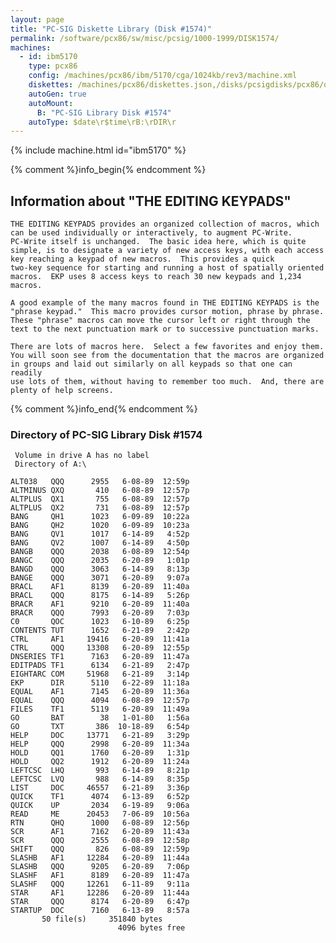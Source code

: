 ```yaml
---
layout: page
title: "PC-SIG Diskette Library (Disk #1574)"
permalink: /software/pcx86/sw/misc/pcsig/1000-1999/DISK1574/
machines:
  - id: ibm5170
    type: pcx86
    config: /machines/pcx86/ibm/5170/cga/1024kb/rev3/machine.xml
    diskettes: /machines/pcx86/diskettes.json,/disks/pcsigdisks/pcx86/diskettes.json
    autoGen: true
    autoMount:
      B: "PC-SIG Library Disk #1574"
    autoType: $date\r$time\rB:\rDIR\r
---
```


{% include machine.html id="ibm5170" %}

{% comment %}info_begin{% endcomment %}

## Information about "THE EDITING KEYPADS"

    THE EDITING KEYPADS provides an organized collection of macros, which
    can be used individually or interactively, to augment PC-Write.
    PC-Write itself is unchanged.  The basic idea here, which is quite
    simple, is to designate a variety of new access keys, with each access
    key reaching a keypad of new macros.  This provides a quick
    two-key sequence for starting and running a host of spatially oriented
    macros.  EKP uses 8 access keys to reach 30 new keypads and 1,234
    macros.
    
    A good example of the many macros found in THE EDITING KEYPADS is the
    "phrase keypad."  This macro provides cursor motion, phrase by phrase.
    These "phrase" macros can move the cursor left or right through the
    text to the next punctuation mark or to successive punctuation marks.
    
    There are lots of macros here.  Select a few favorites and enjoy them.
    You will soon see from the documentation that the macros are organized
    in groups and laid out similarly on all keypads so that one can readily
    use lots of them, without having to remember too much.  And, there are
    plenty of help screens.
{% comment %}info_end{% endcomment %}


### Directory of PC-SIG Library Disk #1574

     Volume in drive A has no label
     Directory of A:\

    ALT038   QQQ      2955   6-08-89  12:59p
    ALTMINUS QXQ       410   6-08-89  12:57p
    ALTPLUS  QX1       755   6-08-89  12:57p
    ALTPLUS  QX2       731   6-08-89  12:57p
    BANG     QH1      1023   6-09-89  10:22a
    BANG     QH2      1020   6-09-89  10:23a
    BANG     QV1      1017   6-14-89   4:52p
    BANG     QV2      1007   6-14-89   4:50p
    BANGB    QQQ      2038   6-08-89  12:54p
    BANGC    QQQ      2035   6-20-89   1:01p
    BANGD    QQQ      3063   6-14-89   8:13p
    BANGE    QQQ      3071   6-20-89   9:07a
    BRACL    AF1      8139   6-20-89  11:40a
    BRACL    QQQ      8175   6-14-89   5:26p
    BRACR    AF1      9210   6-20-89  11:40a
    BRACR    QQQ      7993   6-20-89   7:03p
    C0       QOC      1023   6-10-89   6:25p
    CONTENTS TUT      1652   6-21-89   2:42p
    CTRL     AF1     19416   6-20-89  11:41a
    CTRL     QQQ     13308   6-20-89  12:55p
    DNSERIES TF1      7163   6-20-89  11:47a
    EDITPADS TF1      6134   6-21-89   2:47p
    EIGHTARC COM     51968   6-21-89   3:14p
    EKP      DIR      5110   6-22-89  11:18a
    EQUAL    AF1      7145   6-20-89  11:36a
    EQUAL    QQQ      4094   6-08-89  12:57p
    FILES    TF1      5119   6-20-89  11:49a
    GO       BAT        38   1-01-80   1:56a
    GO       TXT       386  10-18-89   6:54p
    HELP     DOC     13771   6-21-89   3:29p
    HELP     QQQ      2998   6-20-89  11:34a
    HOLD     QQ1      1760   6-20-89   1:31p
    HOLD     QQ2      1912   6-20-89  11:24a
    LEFTCSC  LHQ       993   6-14-89   8:21p
    LEFTCSC  LVQ       988   6-14-89   8:35p
    LIST     DOC     46557   6-21-89   3:36p
    QUICK    TF1      4074   6-13-89   6:52p
    QUICK    UP       2034   6-19-89   9:06a
    READ     ME      20453   7-06-89  10:56a
    RTN      QHQ      1000   6-08-89  12:56p
    SCR      AF1      7162   6-20-89  11:43a
    SCR      QQQ      2555   6-08-89  12:58p
    SHIFT    QQQ       826   6-08-89  12:59p
    SLASHB   AF1     12284   6-20-89  11:44a
    SLASHB   QQQ      9205   6-20-89   7:06p
    SLASHF   AF1      8189   6-20-89  11:47a
    SLASHF   QQQ     12261   6-11-89   9:11a
    STAR     AF1     12286   6-20-89  11:44a
    STAR     QQQ      8174   6-20-89   6:47p
    STARTUP  DOC      7160   6-13-89   8:57a
           50 file(s)     351840 bytes
                            4096 bytes free
